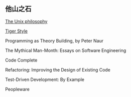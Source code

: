 ## 他山之石

[The Unix philosophy](https://en.m.wikipedia.org/wiki/Unix_philosophy)

[Tiger Style](https://github.com/tigerbeetle/tigerbeetle/blob/main/docs/TIGER_STYLE.md)

Programming as Theory Building, by Peter Naur

The Mythical Man-Month: Essays on Software Engineering

Code Complete

Refactoring: Improving the Design of Existing Code

Test-Driven Development: By Example

Peopleware
